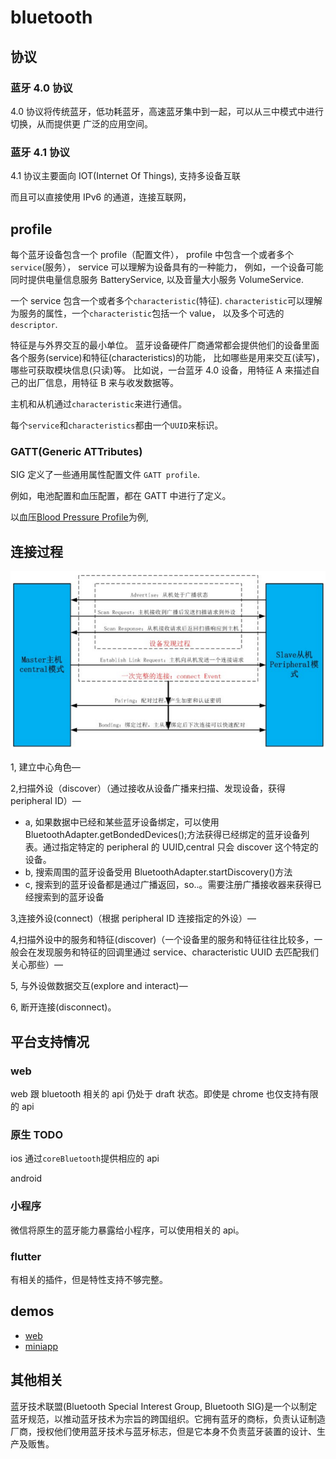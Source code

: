 # bluetooth

## 协议

### 蓝牙 4.0 协议

4.0 协议将传统蓝牙，低功耗蓝牙，高速蓝牙集中到一起，可以从三中模式中进行切换，从而提供更
广泛的应用空间。

### 蓝牙 4.1 协议

4.1 协议主要面向 IOT(Internet Of Things), 支持多设备互联

而且可以直接使用 IPv6 的通道，连接互联网，

## profile

每个蓝牙设备包含一个 profile（配置文件），
profile 中包含一个或者多个`service`(服务）， service 可以理解为设备具有的一种能力，
例如，一个设备可能同时提供电量信息服务 BatteryService, 以及音量大小服务 VolumeService.

一个 service 包含一个或者多个`characteristic`(特征).
`characteristic`可以理解为服务的属性，一个`characteristic`包括一个 value，
以及多个可选的`descriptor`.

特征是与外界交互的最小单位。
蓝牙设备硬件厂商通常都会提供他们的设备里面各个服务(service)和特征(characteristics)的功能，
比如哪些是用来交互(读写)，哪些可获取模块信息(只读)等。
比如说，一台蓝牙 4.0 设备，用特征 A 来描述自己的出厂信息，用特征 B 来与收发数据等。

主机和从机通过`characteristic`来进行通信。

每个`service`和`characteristics`都由一个`UUID`来标识。

### GATT(Generic ATTributes)

SIG 定义了一些通用属性配置文件 `GATT profile`.

例如，电池配置和血压配置，都在 GATT 中进行了定义。

以血压[Blood Pressure Profile](https://www.bluetooth.org/docman/handlers/downloaddoc.ashx?doc_id=457086)为例,

## 连接过程

![bluetooth_connect](assets/bluetooth_connect.png)

1, 建立中心角色—

2,扫描外设（discover）（通过接收从设备广播来扫描、发现设备，获得 peripheral ID）—

- a, 如果数据中已经和某些蓝牙设备绑定，可以使用 BluetoothAdapter.getBondedDevices();方法获得已经绑定的蓝牙设备列表。通过指定特定的 peripheral 的 UUID,central 只会 discover 这个特定的设备。
- b, 搜索周围的蓝牙设备受用 BluetoothAdapter.startDiscovery()方法
- c, 搜索到的蓝牙设备都是通过广播返回，so..。需要注册广播接收器来获得已经搜索到的蓝牙设备

3,连接外设(connect)（根据 peripheral ID 连接指定的外设）—

4,扫描外设中的服务和特征(discover)（一个设备里的服务和特征往往比较多，一般会在发现服务和特征的回调里通过 service、characteristic UUID 去匹配我们关心那些）—

5, 与外设做数据交互(explore and interact)—

6, 断开连接(disconnect)。

## 平台支持情况

### web

web 跟 bluetooth 相关的 api 仍处于 draft 状态。即使是 chrome 也仅支持有限的 api

### 原生 TODO

ios 通过`coreBluetooth`提供相应的 api

android

### 小程序

微信将原生的蓝牙能力暴露给小程序，可以使用相关的 api。

### flutter

有相关的插件，但是特性支持不够完整。


## demos

- [web](https://dum3ng.github.io/blue_web_simple/)
- [miniapp]()

## 其他相关

蓝牙技术联盟(Bluetooth Special Interest Group, Bluetooth SIG)是一个以制定蓝牙规范，以推动蓝牙技术为宗旨的跨国组织。它拥有蓝牙的商标，负责认证制造厂商，授权他们使用蓝牙技术与蓝牙标志，但是它本身不负责蓝牙装置的设计、生产及贩售。
